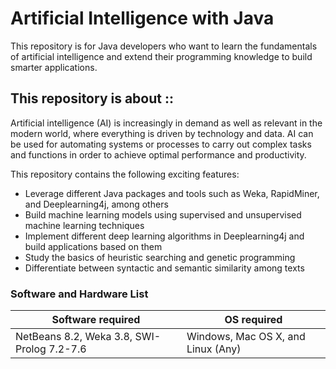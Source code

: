 # Artificial Intelligence with Java
This repository is for Java developers who want to learn the fundamentals of artificial intelligence and extend their programming knowledge to build smarter applications.


## This repository is about ::
Artificial intelligence (AI) is increasingly in demand as well as relevant in the modern world, where everything is driven by technology and data. AI can be used for automating systems or processes to carry out complex tasks and functions in order to achieve optimal performance and productivity.


This repository contains the following exciting features:
* Leverage different Java packages and tools such as Weka, RapidMiner, and Deeplearning4j, among others
* Build machine learning models using supervised and unsupervised machine learning techniques
* Implement different deep learning algorithms in Deeplearning4j and build applications based on them
* Study the basics of heuristic searching and genetic programming
* Differentiate between syntactic and semantic similarity among texts


### Software and Hardware List
| Software required                   | OS required                        |
| ------------------------------------| -----------------------------------|
| NetBeans 8.2, Weka 3.8, SWI-Prolog 7.2-7.6                   | Windows, Mac OS X, and Linux (Any) |